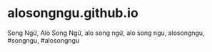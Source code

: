 # alosongngu.github.io
Song Ngữ, Alo Song Ngữ, alo song ngữ, alo song ngu, alosongngu, #songngu, #alosongngu
